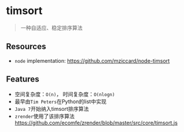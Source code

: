 # timsort

> 一种自适应、稳定排序算法

## Resources

* `node` implementation: <https://github.com/mziccard/node-timsort>

## Features

* 空间复杂度：`O(n)`， 时间复杂度：`O(nlogn)`
* 最早由`Tim Peters`在Python的list中实现
* `Java 7`开始纳入timsort排序算法
* `zrender`使用了该排序算法 <https://github.com/ecomfe/zrender/blob/master/src/core/timsort.js>
